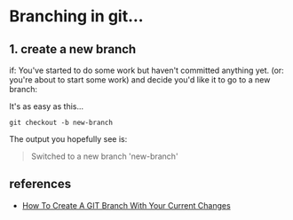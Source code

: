 # Branching in git...


## 1. create a new branch


if: You've started to do some work but haven't committed anything yet.
(or: you're about to start some work) and decide you'd like it to go to a new branch:


It's as easy as this...


	git checkout -b new-branch


The output you hopefully see is:

> Switched to a new branch 'new-branch'


## references

- [How To Create A GIT Branch With Your Current Changes](https://medium.com/@EeKayOnline/how-to-create-a-git-branch-with-your-current-changes-a79b297c339e)